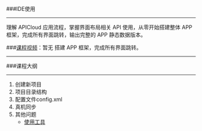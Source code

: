###IDE使用
***
理解  APICloud 应用流程，掌握界面布局相关  API 使用，从零开始搭建整体  APP 框架，完成所有界面跳转，输出完整的  APP 静态数据版本。

###[课程视频]()：暂无
搭建   APP 框架，完成所有界面跳转。
***
###课程大纲
***
1. 创建新项目
2. 项目目录结构
4. 配置文件config.xml
5. 真机同步
6. 其他问题
   - [使用工具](http://sj.duanjingyang.cn/)
